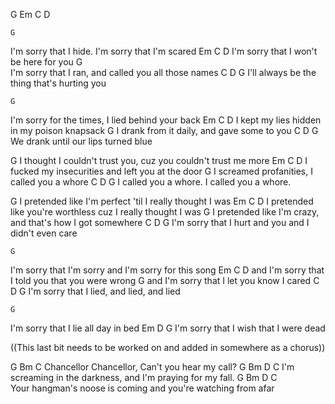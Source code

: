 G Em C D


    G
I'm sorry that I hide. I'm sorry that I'm scared
    Em                    C        D
I'm sorry that I won't be here for you
    G                         
I'm sorry that I ran, and called you all those names
     C                          D       G
I'll always be the thing that's hurting you

    G
I'm sorry for the times, I lied behind your back
  Em                        C      D
I kept my lies hidden in my poison knapsack
  G
I drank from it daily, and gave some to you
   C               D           G
We drank until our lips turned blue

  G
I thought I couldn't trust you, cuz you couldn't trust me more
  Em                         C               D
I fucked my insecurities and left you at the door
  G
I screamed profanities, I called you a whore
  C                     D            G
I called you a whore. I called you a whore.

  G
I pretended like I'm perfect 'til I really thought I was
  Em                                    C                D
I pretended like you're worthless cuz I really thought I was
  G 
I pretended like I'm crazy, and that's how I got somewhere
    C                               D           G
I'm sorry that I hurt and you and I didn't even care

    G
I'm sorry that I'm sorry and I'm sorry for this song
        Em                         C        D
and I'm sorry that I told you that you were wrong
        G
and I'm sorry that I let you know I cared
    C                      D         G
I'm sorry that I lied, and lied, and lied

    G
I'm sorry that I lie all day in bed
    Em                       D      G
I'm sorry that I wish that I were dead






((This last bit needs to be worked on and added in somewhere as a chorus))

G                      Bm                C
Chancellor Chancellor, Can't you hear my call?
G                    Bm                D              C
I'm screaming in the darkness, and I'm praying for my fall. 
G                       Bm                D             C                
Your hangman's noose is coming and you're watching from afar
